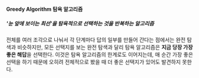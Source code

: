 #### Greedy Algorithm 탐욕 알고리즘
##### '눈 앞에 보이는 최선'을 탐욕적으로 선택하는 것을 반복하는 알고리즘
전체를 여러 조각으로 나눠서 각 단계마다 답의 일부를 만들어 간다는 점에서는 완전 탐색과 비슷하지만, 모든 선택지를 보는 완전 탐색과 달리 탐욕 알고리즘은 <strong>지금 당장 가장 좋은 해답</strong>을 선택한다. 이것은 탐욕 알고리즘의 한계로도 이어지는데, 매 순간 가장 좋은 선택을 하기 때문에 오히려 전체적으로 봤을 때 더 좋은 선택지가 있어도 발견하지 못한다.
